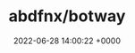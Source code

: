 ---
title: "abdfnx/botway"
link: "https://github.com/abdfnx/botway"
date: "2022-06-28 14:00:22 +0000"
description: "🤖 Generate, build, handle and deploy your own bot with your favorite language, for Discord, or Telegram, or Slack."
category: "github"
---